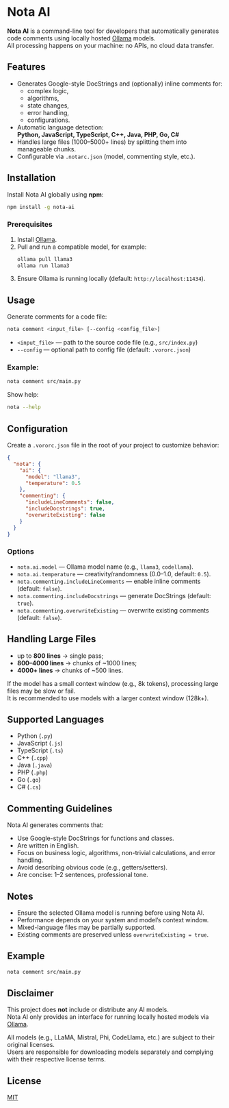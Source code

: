 # Nota AI

**Nota AI** is a command-line tool for developers that automatically generates code comments using locally hosted [Ollama](https://ollama.com) models.  
All processing happens on your machine: no APIs, no cloud data transfer.  

## Features
- Generates Google-style DocStrings and (optionally) inline comments for:
  - complex logic,
  - algorithms,
  - state changes,
  - error handling,
  - configurations.
- Automatic language detection:  
  **Python, JavaScript, TypeScript, C++, Java, PHP, Go, C#**
- Handles large files (1000–5000+ lines) by splitting them into manageable chunks.
- Configurable via `.notarc.json` (model, commenting style, etc.).

## Installation
Install Nota AI globally using **npm**:
```bash
npm install -g nota-ai
```

### Prerequisites
1. Install [Ollama](https://ollama.com).
2. Pull and run a compatible model, for example:
   ```bash
   ollama pull llama3
   ollama run llama3
   ```
3. Ensure Ollama is running locally (default: `http://localhost:11434`).

## Usage

Generate comments for a code file:
```bash
nota comment <input_file> [--config <config_file>]
```

- `<input_file>` — path to the source code file (e.g., `src/index.py`)  
- `--config` — optional path to config file (default: `.vororc.json`)  

### Example:
```bash
nota comment src/main.py
```

Show help:
```bash
nota --help
```

## Configuration
Create a `.vororc.json` file in the root of your project to customize behavior:

```json
{
  "nota": {
    "ai": {
      "model": "llama3",
      "temperature": 0.5
    },
    "commenting": {
      "includeLineComments": false,
      "includeDocstrings": true,
      "overwriteExisting": false
    }
  }
}
```

### Options
- `nota.ai.model` — Ollama model name (e.g., `llama3`, `codellama`).
- `nota.ai.temperature` — creativity/randomness (0.0–1.0, default: `0.5`).
- `nota.commenting.includeLineComments` — enable inline comments (default: `false`).
- `nota.commenting.includeDocstrings` — generate DocStrings (default: `true`).
- `nota.commenting.overwriteExisting` — overwrite existing comments (default: `false`).

## Handling Large Files
- up to **800 lines** → single pass;
- **800–4000 lines** → chunks of ~1000 lines;
- **4000+ lines** → chunks of ~500 lines.

If the model has a small context window (e.g., 8k tokens), processing large files may be slow or fail.  
It is recommended to use models with a larger context window (128k+).

## Supported Languages
- Python (`.py`)
- JavaScript (`.js`)
- TypeScript (`.ts`)
- C++ (`.cpp`)
- Java (`.java`)
- PHP (`.php`)
- Go (`.go`)
- C# (`.cs`)

## Commenting Guidelines
Nota AI generates comments that:
- Use Google-style DocStrings for functions and classes.
- Are written in English.
- Focus on business logic, algorithms, non-trivial calculations, and error handling.
- Avoid describing obvious code (e.g., getters/setters).
- Are concise: 1–2 sentences, professional tone.

## Notes
- Ensure the selected Ollama model is running before using Nota AI.  
- Performance depends on your system and model’s context window.  
- Mixed-language files may be partially supported.  
- Existing comments are preserved unless `overwriteExisting = true`.

## Example
```bash
nota comment src/main.py
```

## Disclaimer
This project does **not** include or distribute any AI models.  
Nota AI only provides an interface for running locally hosted models via [Ollama](https://ollama.com).  

All models (e.g., LLaMA, Mistral, Phi, CodeLlama, etc.) are subject to their original licenses.  
Users are responsible for downloading models separately and complying with their respective license terms.

## License
[MIT](./LICENSE)

